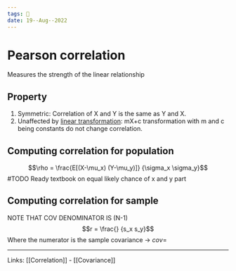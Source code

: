 ```yaml
---
tags: 🌱
date: 19--Aug--2022
---
```


# Pearson correlation

Measures the strength of the linear relationship

## Property

1. Symmetric: Correlation of X and Y is the same as Y and X.
2. Unaffected by [linear transformation](Linear%20transformation.md): mX+c transformation with m and c being constants do not change correlation.

## Computing correlation for population
$$\rho = \frac{E[(X-\mu_x) (Y-\mu_y)]} {\sigma_x \sigma_y}$$
#TODO Ready textbook on equal likely chance of x and y part

## Computing correlation for sample

NOTE THAT COV DENOMINATOR IS (N-1)
$$r = \frac{} {s_x s_y}$$
Where the numerator is the sample covariance -> $cov=$

---
Links: [[Correlation]] - [[Covariance]]